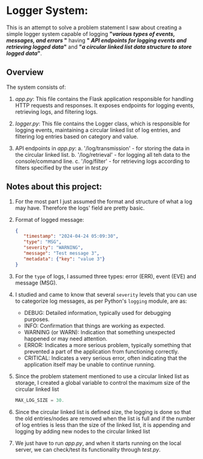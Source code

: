 # Logger System:

This is an attempt to solve a problem statement I saw about creating a simple logger system capable of logging **"*various types of events, messages, and errors* "**  having  **" *API endpoints for logging events and retrieving logged data*"** and **"*a circular linked list data structure to store logged data*"**.

## Overview

The system consists of:

1. *app.py*: This file contains the Flask application responsible for handling HTTP requests and responses. It exposes endpoints for logging events, retrieving logs, and filtering logs.

2. *logger.py*: This file contains the Logger class, which is responsible for logging events, maintaining a circular linked list of log entries, and filtering log entries based on category and value.

3. API endpoints in *app.py*:
   a. '/log/transmission' - for storing the data in the circular linked list.
   b. '/log/retrieval' - for logging all teh data to the console/command line.
   c. '/log/filter' - for retrieving logs according to filters specified by the user in *test.py*


## Notes about this project:

1. For the most part I just assumed the format and structure of what a log may have. Therefore the logs' field are pretty basic. 

2. Format of logged message: 
   ```json
   {
      "timestamp": "2024-04-24 05:09:30", 
      "type": "MSG", 
      "severity": "WARNING", 
      "message": "Test message 3", 
      "metadata": {"key": "value 3"}
   }
   ```

3. For the ```type``` of logs, I assumed three types: error (ERR), event (EVE) and message (MSG).

4. I studied and came to know that several ```severity``` levels that you can use to categorize log messages, as per  Python's ```logging``` module, are as:
   + DEBUG: Detailed information, typically used for debugging purposes.
   + INFO: Confirmation that things are working as expected.
   + WARNING (or WARN): Indication that something unexpected happened or may need attention.
   + ERROR: Indicates a more serious problem, typically something that prevented a part of the application from functioning correctly.
   + CRITICAL: Indicates a very serious error, often indicating that the application itself may be unable to continue running.

5. Since the problem statement mentioned to use a circular linked list as storage, I created a global variable to control the maximum size of the circular linked list
    ```python
    MAX_LOG_SIZE = 30.
    ```
6. Since the circular linked list is defined size, the logging is done so that the old entries/nodes are removed when the list is full and if the number of log entries is less than the size of the linked list, it is appending and logging by adding new nodes to the circular linked list

7. We just have to run *app.py*, and when it starts running on the local server, we can check/test its functionality through *test.py*.
        
